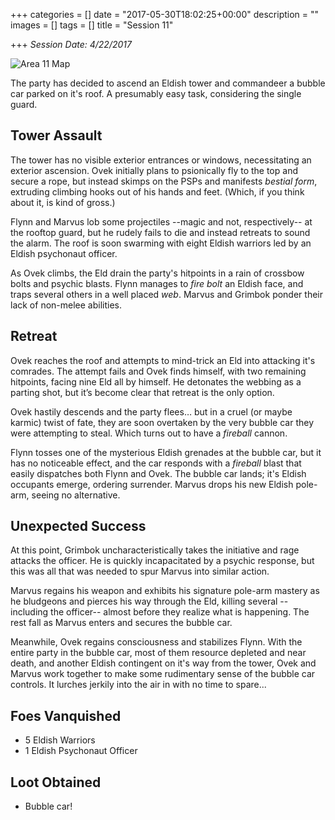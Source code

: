 +++
categories = []
date = "2017-05-30T18:02:25+00:00"
description = ""
images = []
tags = []
title = "Session 11"

+++
*Session Date: 4/22/2017*

![Area 11 Map](/uploads/vat-complex-iso.png)

The party has decided to ascend an Eldish tower and commandeer a bubble car parked on it's roof. A presumably easy task, considering the single guard.

<!--more-->

## Tower Assault 

The tower has no visible exterior entrances or windows, necessitating an exterior ascension. Ovek initially plans to psionically fly to the top and secure a rope, but instead skimps on the PSPs and manifests *bestial form*, extruding climbing hooks out of his hands and feet. (Which, if you think about it, is kind of gross.)

Flynn and Marvus lob some projectiles --magic and not, respectively-- at the rooftop guard, but he rudely fails to die and instead retreats to sound the alarm. The roof is soon swarming with eight Eldish warriors led by an Eldish psychonaut officer.

As Ovek climbs, the Eld drain the party's hitpoints in a rain of crossbow bolts and psychic blasts. Flynn manages to *fire bolt* an Eldish face, and traps several others in a well placed *web*. Marvus and Grimbok ponder their lack of non-melee abilities.

## Retreat

Ovek reaches the roof and attempts to mind-trick an Eld into attacking it's comrades. The attempt fails and Ovek finds himself, with two remaining hitpoints, facing nine Eld all by himself. He detonates the webbing as a parting shot, but it’s become clear that retreat is the only option.

Ovek hastily descends and the party flees… but in a cruel (or maybe karmic) twist of fate, they are soon overtaken by the very bubble car they were attempting to steal. Which turns out to have a *fireball* cannon.

Flynn tosses one of the mysterious Eldish grenades at the bubble car, but it has no noticeable effect, and the car responds with a *fireball* blast that easily dispatches both Flynn and Ovek. The bubble car lands; it's Eldish occupants emerge, ordering surrender. Marvus drops his new Eldish pole-arm, seeing no alternative.

## Unexpected Success

At this point, Grimbok uncharacteristically takes the initiative and rage attacks the officer. He is quickly incapacitated by a psychic response, but this was all that was needed to spur Marvus into similar action.

Marvus regains his weapon and exhibits his signature pole-arm mastery as he bludgeons and pierces his way through the Eld, killing several --including the officer-- almost before they realize what is happening. The rest fall as Marvus enters and secures the bubble car.

Meanwhile, Ovek regains consciousness and stabilizes Flynn. With the entire party in the bubble car, most of them resource depleted and near death, and another Eldish contingent on it's way from the tower, Ovek and Marvus work together to make some rudimentary sense of the bubble car controls. It lurches jerkily into the air in with no time to spare...

## Foes Vanquished

* 5 Eldish Warriors
* 1 Eldish Psychonaut Officer

## Loot Obtained

* Bubble car!